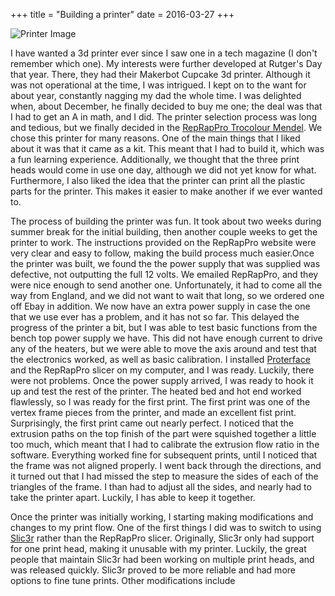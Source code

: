 +++
title = "Building a printer"
date = 2016-03-27
+++

![Printer Image](img/printer.jpg)

I have wanted a 3d printer ever since I saw one in a tech magazine (I don't remember which one). My interests were further developed at Rutger's Day that year. There, they had their Makerbot Cupcake 3d printer. Although it was not operational at the time, I was intrigued. I kept on to the want for about year, constantly nagging my dad the whole time. I was delighted when, about December, he finally decided to buy me one; the deal was that I had to get an A in math, and I did. The printer selection process was long and tedious, but we finally decided in the [RepRapPro Trocolour Mendel](http://reprap.org/wiki/RepRapPro_Tricolour). We chose this printer for many reasons. One of the main things that I liked about it was that it came as a kit. This meant that I had to build it, which was a fun learning experience. Additionally, we thought that the three print heads would come in use one day, although we did not yet know for what. Furthermore, I also liked the idea that the printer can print all the plastic parts for the printer. This makes it easier to make another if we ever wanted to.

The process of building the printer was fun. It took about two weeks during summer break for the initial building, then another couple weeks to get the printer to work. The instructions provided on the RepRapPro website were very clear and easy to follow, making the build process much easier.Once the printer was built, we found the the power supply that was supplied was defective, not outputting the full 12 volts. We emailed RepRapPro, and they were nice enough to send another one. Unfortunately, it had to come all the way from England, and we did not want to wait that long, so we ordered one off Ebay in addition. We now have an extra power supply in case the one that we use ever has a problem, and it has not so far. This delayed the progress of the printer a bit, but I was able to test basic functions from the bench top power supply we have. This did not have enough current to drive any of the heaters, but we were able to move the axis around and test that the electronics worked, as well as basic calibration. I installed [Proterface](https://github.com/kliment/Printrun) and the RepRapPro slicer on my computer, and I was ready. Luckily, there were not problems. Once the power supply arrived, I was ready to hook it up and test the rest of the printer. The heated bed and hot end worked flawlessly, so I was ready for the first print. The first print was one of the vertex frame pieces from the printer, and made an excellent fist print. Surprisingly, the first print came out nearly perfect. I noticed that the extrusion paths on the top finish of the part were squished together a little too much, which meant that I had to calibrate the extrusion flow ratio in the software. Everything worked fine for subsequent prints, until I noticed that the frame was not aligned properly. I went back through the directions, and it turned out that I had missed the step to measure the sides of each of the triangles of the frame. I than had to adjust all the sides, and nearly had to take the printer apart. Luckily, I has able to keep it together.

Once the printer was initially working, I starting making modifications and changes to my print flow. One of the first things I did was to switch to using [Slic3r](http://slic3r.org) rather than the RepRapPro slicer. Originally, Slic3r only had support for one print head, making it unusable with my printer. Luckily, the great people that maintain Slic3r had been working on multiple print heads, and was released quickly. Slic3r proved to be more reliable and had more options to fine tune prints. Other modifications include

